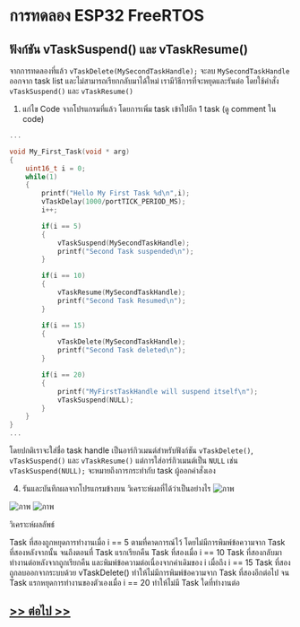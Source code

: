 # การทดลอง ESP32 FreeRTOS 
##  ฟังก์ชัน vTaskSuspend() และ vTaskResume()

จากการทดลองที่แล้ว `vTaskDelete(MySecondTaskHandle);` จะลบ `MySecondTaskHandle` ออกจาก task  list และไม่สามารถเรียกกลับมาได้ใหม่ เรามีวิธีการที่จะหยุดและรันต่อ โดยใช้คำสั่ง `vTaskSuspend()` และ `vTaskResume()`

1. แก่ไข Code จากโปรแกรมที่แล้ว โดยการเพิ่ม task เข้าไปอีก 1 task (ดู comment ใน code)

```c
...

void My_First_Task(void * arg)
{
	uint16_t i = 0;
	while(1)
	{
		printf("Hello My First Task %d\n",i);
		vTaskDelay(1000/portTICK_PERIOD_MS);
		i++;

		if(i == 5)
		{
			vTaskSuspend(MySecondTaskHandle);
			printf("Second Task suspended\n");
		}

		if(i == 10)
		{
			vTaskResume(MySecondTaskHandle);
			printf("Second Task Resumed\n");
		}

		if(i == 15)
		{
			vTaskDelete(MySecondTaskHandle);
			printf("Second Task deleted\n");
		}

		if(i == 20)
		{
			printf("MyFirstTaskHandle will suspend itself\n");
			vTaskSuspend(NULL);
		}
	}
}
...
```
โดยปกติเราจะใส่ชื่อ task handle เป็นอาร์กิวเมนต์สำหรับฟังก์ชัน `vTaskDelete()`, `vTaskSuspend()` และ `vTaskResume()`  แต่การใส่อาร์กิวเมนต์เป็น `NULL` เช่น  `vTaskSuspend(NULL);` จะหมายถึงการกระทำกับ task ผู้ออกคำสั่งเอง 

4. รันและบันทึกผลจากโปรแกรมข้างบน วิเคราะห์ผลที่ได้ว่าเป็นอย่างไร
![ภาพ](https://github.com/user-attachments/assets/f8f350bf-5e6e-476c-9564-9170cf8f2acf)

![ภาพ](https://github.com/user-attachments/assets/a1042e39-f212-490a-8b50-8fe86e28b52d)
![ภาพ](https://github.com/user-attachments/assets/aabae275-3ff7-4b90-bbad-0cd209c9c1e5)


วิเคราะห์ผลลัพธ์

Task ที่สองถูกหยุดการทำงานเมื่อ i == 5 ตามที่คาดการณ์ไว้ โดยไม่มีการพิมพ์ข้อความจาก Task ที่สองหลังจากนั้น จนถึงตอนที่ Task แรกเรียกคืน Task ที่สองเมื่อ i == 10
Task ที่สองกลับมาทำงานต่อหลังจากถูกเรียกคืน และพิมพ์ข้อความต่อเนื่องจากค่าเดิมของ i
เมื่อถึง i == 15 Task ที่สองถูกลบออกจากระบบด้วย vTaskDelete() ทำให้ไม่มีการพิมพ์ข้อความจาก Task ที่สองอีกต่อไป
จน Task แรกหยุดการทำงานของตัวเองเมื่อ i == 20 ทำให้ไม่มี Task ใดที่ทำงานต่อ

## [>> ต่อไป >>](./ESP32-FreeRTOS-Labsheet-6.md) 
